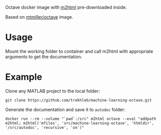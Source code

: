 Octave docker image with [m2html](https://www.artefact.tk/software/matlab/m2html/)
pre-downloaded inside.

Based on [mtmiller/octave](https://hub.docker.com/r/mtmiller/octave) image.

# Usage

Mount the working folder to container and call m2html with appropriate arguments
to get the documentation.


# Example

Clone any MATLAB project to the local folder:
```
git clone https://github.com/trekhleb/machine-learning-octave.git
```

Generate the documentation and save it to `autodoc` folder:

```shell
docker run --rm --volume "`pwd`:/src" m2html octave --eval "addpath m2html; m2html('mfiles', 'src/machine-learning-octave', 'htmldir', '/src/autodoc', 'recursive', 'on')"
```

